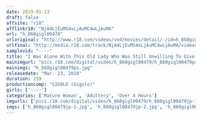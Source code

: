 ```yaml
---
date: 2019-01-13
draft: false
affsite: "r18"
afflinkr18: "NjA4LjEuMS4xLjAuMC4wLjAuMA"
url: "h_860gigl00479"
urloriginal: "http://www.r18.com/videos/vod/movies/detail/-/id=h_860gigl00479"
urlfinal: "http://media.r18.com/track/NjA4LjEuMS4xLjAuMC4wLjAuMA/videos/vod/movies/detail/-/id=h_860gigl00479"
samplevid: "----"
title: "I Was Alone With This Old Lady Who Was Still Unwilling To Give Up On The Pleasures Of Being A Woman When She Was Pursued By A Young Man With A Rock Hard Cock, She Couldn't Back Down And When She Got Caught Committing Adultery, It Was Bad News For Her In The Neighborhood..."
mainimgurl: "pics.r18.com/digital/video/h_860gigl00479/h_860gigl00479ps.jpg"
mainimgs: "h_860gigl00479ps.jpg"
releasedate: "Mar. 23, 2018"
duration: 239
productioncomp: "GIGOLO (Gigolo)"
girls: ['----']
categories: ['Mature Woman', 'Adultery', 'Over 4 Hours']
imgurls: ['pics.r18.com/digital/video/h_860gigl00479/h_860gigl00479jp-1.jpg', 'pics.r18.com/digital/video/h_860gigl00479/h_860gigl00479jp-2.jpg', 'pics.r18.com/digital/video/h_860gigl00479/h_860gigl00479jp-3.jpg', 'pics.r18.com/digital/video/h_860gigl00479/h_860gigl00479jp-4.jpg', 'pics.r18.com/digital/video/h_860gigl00479/h_860gigl00479jp-5.jpg', 'pics.r18.com/digital/video/h_860gigl00479/h_860gigl00479jp-6.jpg', 'pics.r18.com/digital/video/h_860gigl00479/h_860gigl00479jp-7.jpg', 'pics.r18.com/digital/video/h_860gigl00479/h_860gigl00479jp-8.jpg', 'pics.r18.com/digital/video/h_860gigl00479/h_860gigl00479jp-9.jpg', 'pics.r18.com/digital/video/h_860gigl00479/h_860gigl00479jp-10.jpg', 'pics.r18.com/digital/video/h_860gigl00479/h_860gigl00479jp-11.jpg', 'pics.r18.com/digital/video/h_860gigl00479/h_860gigl00479jp-12.jpg', 'pics.r18.com/digital/video/h_860gigl00479/h_860gigl00479jp-13.jpg', 'pics.r18.com/digital/video/h_860gigl00479/h_860gigl00479jp-14.jpg', 'pics.r18.com/digital/video/h_860gigl00479/h_860gigl00479jp-15.jpg', 'pics.r18.com/digital/video/h_860gigl00479/h_860gigl00479jp-16.jpg', 'pics.r18.com/digital/video/h_860gigl00479/h_860gigl00479jp-17.jpg', 'pics.r18.com/digital/video/h_860gigl00479/h_860gigl00479jp-18.jpg', 'pics.r18.com/digital/video/h_860gigl00479/h_860gigl00479jp-19.jpg', 'pics.r18.com/digital/video/h_860gigl00479/h_860gigl00479jp-20.jpg']
imgs: ['h_860gigl00479jp-1.jpg', 'h_860gigl00479jp-2.jpg', 'h_860gigl00479jp-3.jpg', 'h_860gigl00479jp-4.jpg', 'h_860gigl00479jp-5.jpg', 'h_860gigl00479jp-6.jpg', 'h_860gigl00479jp-7.jpg', 'h_860gigl00479jp-8.jpg', 'h_860gigl00479jp-9.jpg', 'h_860gigl00479jp-10.jpg', 'h_860gigl00479jp-11.jpg', 'h_860gigl00479jp-12.jpg', 'h_860gigl00479jp-13.jpg', 'h_860gigl00479jp-14.jpg', 'h_860gigl00479jp-15.jpg', 'h_860gigl00479jp-16.jpg', 'h_860gigl00479jp-17.jpg', 'h_860gigl00479jp-18.jpg', 'h_860gigl00479jp-19.jpg', 'h_860gigl00479jp-20.jpg']
---
```

